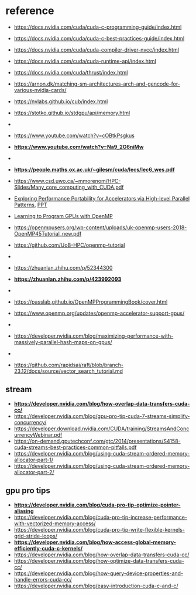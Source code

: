 # reference
- https://docs.nvidia.com/cuda/cuda-c-programming-guide/index.html
- https://docs.nvidia.com/cuda/cuda-c-best-practices-guide/index.html
- https://docs.nvidia.com/cuda/cuda-compiler-driver-nvcc/index.html
- https://docs.nvidia.com/cuda/cuda-runtime-api/index.html
- https://docs.nvidia.com/cuda/thrust/index.html
- https://arnon.dk/matching-sm-architectures-arch-and-gencode-for-various-nvidia-cards/
- https://nvlabs.github.io/cub/index.html
- https://stotko.github.io/stdgpu/api/memory.html
-
- https://www.youtube.com/watch?v=cOBtkPsgkus
- **https://www.youtube.com/watch?v=Na9_2G6niMw**
- 
- **https://people.maths.ox.ac.uk/~gilesm/cuda/lecs/lec6_wes.pdf**
- https://www.csd.uwo.ca/~mmorenom/HPC-Slides/Many_core_computing_with_CUDA.pdf
- [Exploring Performance Portability for Accelerators via High-level Parallel Patterns](https://scholar.google.com/citations?view_op=view_citation&hl=en&user=4Ab_NBkAAAAJ&citation_for_view=4Ab_NBkAAAAJ:hqOjcs7Dif8C), [PPT](https://pdfs.semanticscholar.org/b34a/f7c4739d622379fa31a1e88155335061c1b1.pdf)


- [Learning to Program GPUs with OpenMP](https://www.youtube.com/watch?v=qEp25Kqjm4o&list=PLLX-Q6B8xqZ8nCxt5mQWZ1cgpAp8a0HPm)
- https://openmpusers.org/wp-content/uploads/uk-openmp-users-2018-OpenMP45Tutorial_new.pdf
- https://github.com/UoB-HPC/openmp-tutorial

-
- https://zhuanlan.zhihu.com/p/52344300
- **https://zhuanlan.zhihu.com/p/423992093**
- 
- https://passlab.github.io/OpenMPProgrammingBook/cover.html
- https://www.openmp.org/updates/openmp-accelerator-support-gpus/
- 
- https://developer.nvidia.com/blog/maximizing-performance-with-massively-parallel-hash-maps-on-gpus/
- 
- https://github.com/rapidsai/raft/blob/branch-23.12/docs/source/vector_search_tutorial.md


## **stream**
- **https://developer.nvidia.com/blog/how-overlap-data-transfers-cuda-cc/**
- https://developer.nvidia.com/blog/gpu-pro-tip-cuda-7-streams-simplify-concurrency/
- https://developer.download.nvidia.com/CUDA/training/StreamsAndConcurrencyWebinar.pdf
- https://on-demand.gputechconf.com/gtc/2014/presentations/S4158-cuda-streams-best-practices-common-pitfalls.pdf
- https://developer.nvidia.com/blog/using-cuda-stream-ordered-memory-allocator-part-1/
- https://developer.nvidia.com/blog/using-cuda-stream-ordered-memory-allocator-part-2/

## gpu pro tips
- **https://developer.nvidia.com/blog/cuda-pro-tip-optimize-pointer-aliasing**
- https://developer.nvidia.com/blog/cuda-pro-tip-increase-performance-with-vectorized-memory-access/
- https://developer.nvidia.com/blog/cuda-pro-tip-write-flexible-kernels-grid-stride-loops/
- **https://developer.nvidia.com/blog/how-access-global-memory-efficiently-cuda-c-kernels/**
- https://developer.nvidia.com/blog/how-overlap-data-transfers-cuda-cc/
- https://developer.nvidia.com/blog/how-optimize-data-transfers-cuda-cc/
- https://developer.nvidia.com/blog/how-query-device-properties-and-handle-errors-cuda-cc/
- https://developer.nvidia.com/blog/easy-introduction-cuda-c-and-c/
